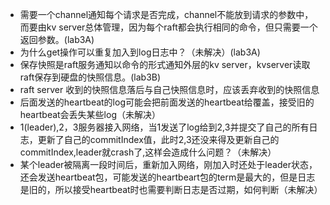   - 需要一个channel通知每个请求是否完成，channel不能放到请求的参数中，而要由kv server总体管理，因为每个raft都会执行相同的命令，但只需要一个返回参数。(lab3A)
  - 为什么get操作可以重复加入到log日志中？（未解决）(lab3A)
  - 保存快照是raft服务通知以命令的形式通知外层的kv server，kvserver读取raft保存到硬盘的快照信息。(lab3B)
  - raft server 收到的快照信息落后与自己快照信息时，应该丢弃收到的快照信息
  - 后面发送的heartbeat的log可能会把前面发送的heartbeat给覆盖，接受旧的heartbeat会丢失某些log（未解决）
  - 1(leader),2，3服务器接入网络，当1发送了log给到2,3并提交了自己的所有日志，更新了自己的commitIndex值，此时2,3还没来得及更新自己的commitIndex,leader就crash了,这样会造成什么问题？（未解决）
  - 某个leader被隔离一段时间后，重新加入网络，刚加入时还处于leader状态，还会发送heartbeat包，可能发送的heartbeart包的term是最大的，但是日志是旧的，所以接受heartbeat时也需要判断日志是否过期，如何判断（未解决）